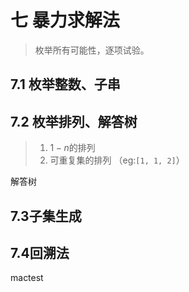 # 七 暴力求解法

> 枚举所有可能性，逐项试验。

## 7.1 枚举整数、子串

## 7.2 枚举排列、解答树

> 1. $1-n$的排列
> 2. 可重复集的排列  （eg:`[1, 1, 2]`）

解答树

## 7.3子集生成

## 7.4回溯法

mactest
